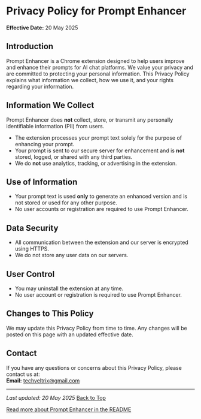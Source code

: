 # Privacy Policy for Prompt Enhancer

**Effective Date:** 20 May 2025

## Introduction

Prompt Enhancer is a Chrome extension designed to help users improve and enhance their prompts for AI chat platforms. We value your privacy and are committed to protecting your personal information. This Privacy Policy explains what information we collect, how we use it, and your rights regarding your information.

## Information We Collect

Prompt Enhancer does **not** collect, store, or transmit any personally identifiable information (PII) from users.

- The extension processes your prompt text solely for the purpose of enhancing your prompt.
- Your prompt is sent to our secure server for enhancement and is **not** stored, logged, or shared with any third parties.
- We do **not** use analytics, tracking, or advertising in the extension.

## Use of Information

- Your prompt text is used **only** to generate an enhanced version and is not stored or used for any other purpose.
- No user accounts or registration are required to use Prompt Enhancer.

## Data Security

- All communication between the extension and our server is encrypted using HTTPS.
- We do not store any user data on our servers.

## User Control

- You may uninstall the extension at any time.
- No user account or registration is required to use Prompt Enhancer.

## Changes to This Policy

We may update this Privacy Policy from time to time. Any changes will be posted on this page with an updated effective date.

## Contact

If you have any questions or concerns about this Privacy Policy, please contact us at:  
**Email:** techveltrix@gmail.com

---

_Last updated: 20 May 2025_
[Back to Top](#privacy-policy-for-prompt-enhancer)

[Read more about Prompt Enhancer in the README](README.md)

